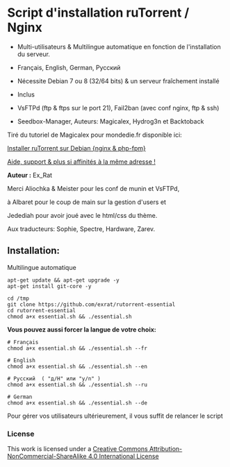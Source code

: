 # Script d'installation ruTorrent / Nginx

* Multi-utilisateurs & Multilingue automatique en fonction de l'installation du serveur.
* Français, English, German, Pусский
* Nécessite Debian 7 ou 8 (32/64 bits) & un serveur fraîchement installé

* Inclus
* VsFTPd (ftp & ftps sur le port 21), Fail2ban (avec conf nginx, ftp & ssh)
* Seedbox-Manager, Auteurs: Magicalex, Hydrog3n et Backtoback

Tiré du tutoriel de Magicalex pour mondedie.fr disponible ici:

[Installer ruTorrent sur Debian {nginx & php-fpm}](http://mondedie.fr/viewtopic.php?id=5302)

[Aide, support & plus si affinités à la même adresse !](http://mondedie.fr/)

**Auteur :** Ex_Rat

Merci Aliochka & Meister pour les conf de munin et VsFTPd,

à Albaret pour le coup de main sur la gestion d'users et

Jedediah pour avoir joué avec le html/css du thème.

Aux traducteurs: Sophie, Spectre, Hardware, Zarev.

## Installation:
Multilingue automatique
```
apt-get update && apt-get upgrade -y
apt-get install git-core -y

cd /tmp
git clone https://github.com/exrat/rutorrent-essential
cd rutorrent-essential
chmod a+x essential.sh && ./essential.sh
```

**Vous pouvez aussi forcer la langue de votre choix:**
```
# Français
chmod a+x essential.sh && ./essential.sh --fr

# English
chmod a+x essential.sh && ./essential.sh --en

# Pусский  ( "д/H" или "y/n" )
chmod a+x essential.sh && ./essential.sh --ru

# German
chmod a+x essential.sh && ./essential.sh --de
```

Pour gérer vos utilisateurs ultérieurement, il vous suffit de relancer le script

### License
This work is licensed under a [Creative Commons Attribution-NonCommercial-ShareAlike 4.0 International License](http://creativecommons.org/licenses/by-nc-sa/4.0/)

